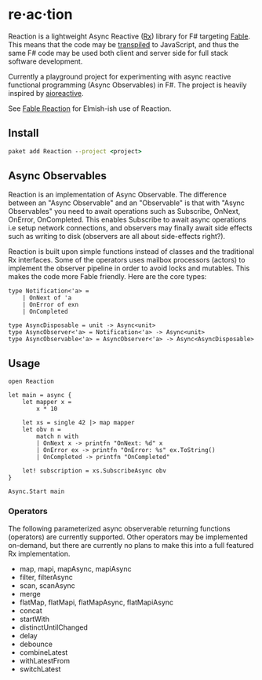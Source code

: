 # re·ac·tion

Reaction is a lightweight Async Reactive ([Rx](http://reactivex.io/)) library for F# targeting [Fable](http://fable.io/). This means that the code may be [transpiled](https://en.wikipedia.org/wiki/Source-to-source_compiler) to JavaScript, and thus the same F# code may be used both client and server side for full stack software development.

Currently a playground project for experimenting with async reactive functional programming (Async Observables) in F#. The project is heavily inspired by [aioreactive](https://github.com/dbrattli/aioreactive).

See [Fable Reaction](https://github.com/dbrattli/Fable.Reaction) for Elmish-ish use of Reaction.

## Install

```cmd
paket add Reaction --project <project>
```

## Async Observables

Reaction is an implementation of Async Observable. The difference between an "Async Observable" and an "Observable" is that with "Async Observables" you need to await operations such as Subscribe, OnNext, OnError, OnCompleted. This enables Subscribe to await async operations i.e setup network connections, and observers may finally await side effects such as writing to disk (observers are all about side-effects right?).

Reaction is built upon simple functions instead of classes and the traditional Rx interfaces. Some of the operators uses mailbox processors (actors) to implement the observer pipeline in order to avoid locks and mutables. This makes the code more Fable friendly. Here are the core types:

```f#
type Notification<'a> =
    | OnNext of 'a
    | OnError of exn
    | OnCompleted

type AsyncDisposable = unit -> Async<unit>
type AsyncObserver<'a> = Notification<'a> -> Async<unit>
type AsyncObservable<'a> = AsyncObserver<'a> -> Async<AsyncDisposable>
```

## Usage

```f#
open Reaction

let main = async {
    let mapper x =
        x * 10

    let xs = single 42 |> map mapper
    let obv n =
        match n with
        | OnNext x -> printfn "OnNext: %d" x
        | OnError ex -> printfn "OnError: %s" ex.ToString()
        | OnCompleted -> printfn "OnCompleted"

    let! subscription = xs.SubscribeAsync obv
}

Async.Start main
```

### Operators

The following parameterized async observerable returning functions (operators) are
currently supported. Other operators may be implemented on-demand, but there are
currently no plans to make this into a full featured Rx implementation.

- map, mapi, mapAsync, mapiAsync
- filter, filterAsync
- scan, scanAsync
- merge
- flatMap, flatMapi, flatMapAsync, flatMapiAsync
- concat
- startWith
- distinctUntilChanged
- delay
- debounce
- combineLatest
- withLatestFrom
- switchLatest

